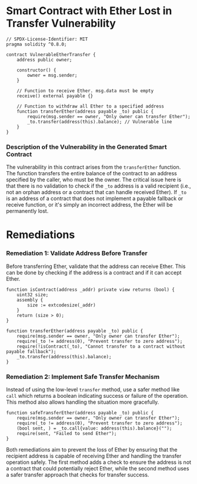 # Smart Contract with Ether Lost in Transfer Vulnerability

```solidity
// SPDX-License-Identifier: MIT
pragma solidity ^0.8.0;

contract VulnerableEtherTransfer {
    address public owner;

    constructor() {
        owner = msg.sender;
    }

    // Function to receive Ether. msg.data must be empty
    receive() external payable {}

    // Function to withdraw all Ether to a specified address
    function transferEther(address payable _to) public {
        require(msg.sender == owner, "Only owner can transfer Ether");
        _to.transfer(address(this).balance); // Vulnerable line
    }
}
```

### Description of the Vulnerability in the Generated Smart Contract
The vulnerability in this contract arises from the `transferEther` function. The function transfers the entire balance of the contract to an address specified by the caller, who must be the owner. The critical issue here is that there is no validation to check if the `_to` address is a valid recipient (i.e., not an orphan address or a contract that can handle received Ether). If `_to` is an address of a contract that does not implement a payable fallback or receive function, or it's simply an incorrect address, the Ether will be permanently lost.

# Remediations

### Remediation 1: Validate Address Before Transfer
Before transferring Ether, validate that the address can receive Ether. This can be done by checking if the address is a contract and if it can accept Ether.

```solidity
function isContract(address _addr) private view returns (bool) {
    uint32 size;
    assembly {
        size := extcodesize(_addr)
    }
    return (size > 0);
}

function transferEther(address payable _to) public {
    require(msg.sender == owner, "Only owner can transfer Ether");
    require(_to != address(0), "Prevent transfer to zero address");
    require(!isContract(_to), "Cannot transfer to a contract without payable fallback");
    _to.transfer(address(this).balance);
}
```

### Remediation 2: Implement Safe Transfer Mechanism
Instead of using the low-level `transfer` method, use a safer method like `call` which returns a boolean indicating success or failure of the operation. This method also allows handling the situation more gracefully.

```solidity
function safeTransferEther(address payable _to) public {
    require(msg.sender == owner, "Only owner can transfer Ether");
    require(_to != address(0), "Prevent transfer to zero address");
    (bool sent, ) = _to.call{value: address(this).balance}("");
    require(sent, "Failed to send Ether");
}
```

Both remediations aim to prevent the loss of Ether by ensuring that the recipient address is capable of receiving Ether and handling the transfer operation safely. The first method adds a check to ensure the address is not a contract that could potentially reject Ether, while the second method uses a safer transfer approach that checks for transfer success.